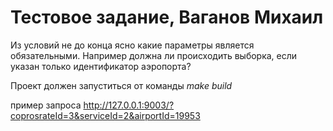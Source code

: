 # Тестовое задание, Ваганов Михаил


Из условий не до конца ясно какие параметры является обязательными. 
Например должна ли происходить выборка, если указан только идентификатор аэропорта?

Проект должен запуститься от команды
*make build*

пример запроса
http://127.0.0.1:9003/?coprosrateId=3&serviceId=2&airportId=19953